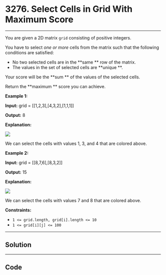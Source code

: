 # 3276. Select Cells in Grid With Maximum Score

---

You are given a 2D matrix `grid` consisting of positive integers.

You have to select _one or more_ cells from the matrix such that the following conditions are satisfied:

  * No two selected cells are in the **same ** row of the matrix.
  * The values in the set of selected cells are **unique **.



Your score will be the **sum ** of the values of the selected cells.

Return the **maximum ** score you can achieve.

 

**Example 1:**

**Input:** grid = [[1,2,3],[4,3,2],[1,1,1]]

**Output:** 8

**Explanation:**

![](https://assets.leetcode.com/uploads/2024/07/29/grid1drawio.png)

We can select the cells with values 1, 3, and 4 that are colored above.

**Example 2:**

**Input:** grid = [[8,7,6],[8,3,2]]

**Output:** 15

**Explanation:**

![](https://assets.leetcode.com/uploads/2024/07/29/grid8_8drawio.png)

We can select the cells with values 7 and 8 that are colored above.

 

**Constraints:**

  * `1 <= grid.length, grid[i].length <= 10`
  * `1 <= grid[i][j] <= 100`

---

## Solution



---

## Code
```python


```